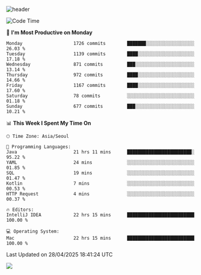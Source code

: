 ![header](https://capsule-render.vercel.app/api?type=Egg&color=timeAuto&height=300&section=header&text=PoPo&fontSize=90&animation=fadeIn)

  <!--START_SECTION:waka-->
![Code Time](http://img.shields.io/badge/Code%20Time-2%2C670%20hrs%2022%20mins-blue)

📅 **I'm Most Productive on Monday** 

```text
Monday                   1726 commits        ███████░░░░░░░░░░░░░░░░░░   26.03 % 
Tuesday                  1139 commits        ████░░░░░░░░░░░░░░░░░░░░░   17.18 % 
Wednesday                871 commits         ███░░░░░░░░░░░░░░░░░░░░░░   13.14 % 
Thursday                 972 commits         ████░░░░░░░░░░░░░░░░░░░░░   14.66 % 
Friday                   1167 commits        ████░░░░░░░░░░░░░░░░░░░░░   17.60 % 
Saturday                 78 commits          ░░░░░░░░░░░░░░░░░░░░░░░░░   01.18 % 
Sunday                   677 commits         ███░░░░░░░░░░░░░░░░░░░░░░   10.21 % 
```


📊 **This Week I Spent My Time On** 

```text
🕑︎ Time Zone: Asia/Seoul

💬 Programming Languages: 
Java                     21 hrs 11 mins      ████████████████████████░   95.22 % 
YAML                     24 mins             ░░░░░░░░░░░░░░░░░░░░░░░░░   01.85 % 
SQL                      19 mins             ░░░░░░░░░░░░░░░░░░░░░░░░░   01.47 % 
Kotlin                   7 mins              ░░░░░░░░░░░░░░░░░░░░░░░░░   00.53 % 
HTTP Request             4 mins              ░░░░░░░░░░░░░░░░░░░░░░░░░   00.37 % 

🔥 Editors: 
IntelliJ IDEA            22 hrs 15 mins      █████████████████████████   100.00 % 

💻 Operating System: 
Mac                      22 hrs 15 mins      █████████████████████████   100.00 % 
```


 Last Updated on 28/04/2025 18:41:24 UTC
<!--END_SECTION:waka-->



<img src="https://capsule-render.vercel.app/api?type=Egg&color=timeAuto&height=300&section=footer&text=PoPo&fontSize=90&animation=fadeIn&reversal=true" />
